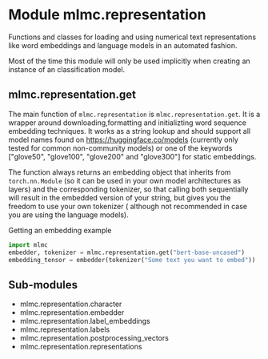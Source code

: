 Module mlmc.representation
==========================
Functions and classes for loading and using numerical text representations like word embeddings
and language models in an automated fashion.

Most of the time this module will only be used implicitly when creating an instance of an classification model.

## mlmc.representation.get

The main function of `mlmc.representation` is `mlmc.representation.get`. It is a wrapper around downloading,formatting
 and initializting word sequence embedding techniques.
 It works as a string lookup and should support  all model names found on
 https://huggingface.co/models (currently only tested for  common non-community models)
 or one of the keywords ["glove50", "glove100", "glove200" and "glove300"] for static
 embeddings.

 The function always returns an embedding object that inherits from `torch.nn.Module` (so it can be used in
 your own model architectures as layers) and the corresponding tokenizer, so that calling both sequentially will result
in the embedded version of your string, but gives you the freedom to use your own tokenizer ( although not recommended in
case you are using the language models).

Getting an embedding example

```python
import mlmc
embedder, tokenizer = mlmc.representation.get("bert-base-uncased")
embedding_tensor = embedder(tokenizer("Some text you want to embed"))
```

Sub-modules
-----------
* mlmc.representation.character
* mlmc.representation.embedder
* mlmc.representation.label_embeddings
* mlmc.representation.labels
* mlmc.representation.postprocessing_vectors
* mlmc.representation.representations